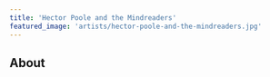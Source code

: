 ```yaml
---
title: 'Hector Poole and the Mindreaders'
featured_image: 'artists/hector-poole-and-the-mindreaders.jpg'
---
```


## About


